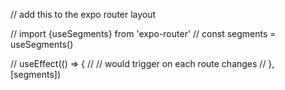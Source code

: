 // add this to the expo router layout

// import {useSegments} from 'expo-router'
// const segments = useSegments()

// useEffect(() => {
//  // would trigger on each route changes
// }, [segments])